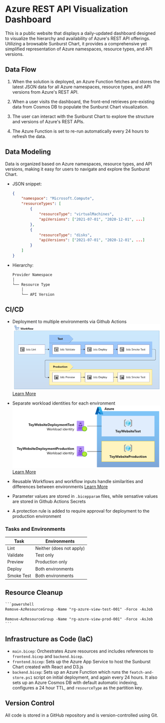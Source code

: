 # Azure REST API Visualization Dashboard

This is a public website that displays a daily-updated dashboard designed to visualize the hierarchy and availability of Azure's REST API offerings. Utilizing a browsable Sunburst Chart, it provides a comprehensive yet simplified representation of Azure namespaces, resource types, and API versions.

## Data Flow
1. When the solution is deployed, an Azure Function fetches and stores the latest JSON data for all Azure namespaces, resource types, and API versions from Azure's REST API.
   
2. When a user visits the dashboard, the front-end retrieves pre-existing data from Cosmos DB to populate the Sunburst Chart visualization.
   
3. The user can interact with the Sunburst Chart to explore the structure and versions of Azure's REST APIs.
   
4. The Azure Function is set to re-run automatically every 24 hours to refresh the data.

## Data Modeling
Data is organized based on Azure namespaces, resource types, and API versions, making it easy for users to navigate and explore the Sunburst Chart.

- JSON snippet:
    ```json
    {
        "namespace": "Microsoft.Compute",
        "resourceTypes": [
            {
                "resourceType": "virtualMachines",
                "apiVersions": ["2021-07-01", "2020-12-01", ...]
            },
            {
                "resourceType": "disks",
                "apiVersions": ["2021-07-01", "2020-12-01", ...]
            }
        ]
    }
    ```

- Hierarchy:
    ```
    Provider Namespace
    │
    └── Resource Type
        │
        └── API Version
    ```

## CI/CD
- Deployment to multiple environments via Github Actions
  ![Deployment Screenshot](image-3.png)  
  [Learn More](https://learn.microsoft.com/en-us/training/modules/manage-multiple-environments-using-bicep-github-actions/2-understand-environments)
  
- Separate workload identities for each environment  
  ![Workload Identities](image-1.png)  
  [Learn More](https://learn.microsoft.com/en-us/training/modules/manage-multiple-environments-using-bicep-github-actions/4-exercise-set-up-environment?pivots=powershell)

- Reusable Workflows and workflow inputs handle similarities and differences between environments
  [Learn More](https://learn.microsoft.com/en-us/training/modules/manage-multiple-environments-using-bicep-github-actions/3-handle-similarities-between-environments-using-reusable-workflows)
  
- Parameter values are stored in `.bicepparam` files, while sensative values are stored in Github Actions Secrets

- A protection rule is added to require approval for deployment to the production environment

### Tasks and Environments

| Task       | Environments                | 
|------------|-----------------------------|
| Lint       | Neither (does not apply)    |
| Validate   | Test only                   |
| Preview    | Production only             |
| Deploy     | Both environments           |
| Smoke Test | Both environments           |

## Resource Cleanup  
    ```powershell
    Remove-AzResourceGroup -Name "rg-azure-view-test-001" -Force -AsJob

    Remove-AzResourceGroup -Name "rg-azure-view-prod-001" -Force -AsJob
    ```

## Infrastructure as Code (IaC)

- `main.bicep`: Orchestrates Azure resources and includes references to `frontend.bicep` and `backend.bicep`.
- `frontend.bicep`: Sets up the Azure App Service to host the Sunburst Chart created with React and D3.js
- `backend.bicep`: Sets up an Azure Function which runs the `featch-and-store.ps1` script on initial deployment, and again every 24 hours. It also sets up an Azure Cosmos DB with default automatic indexing, configures a 24 hour TTL, and `resourceType` as the partition key.

## Version Control
All code is stored in a GitHub repository and is version-controlled using Git.
